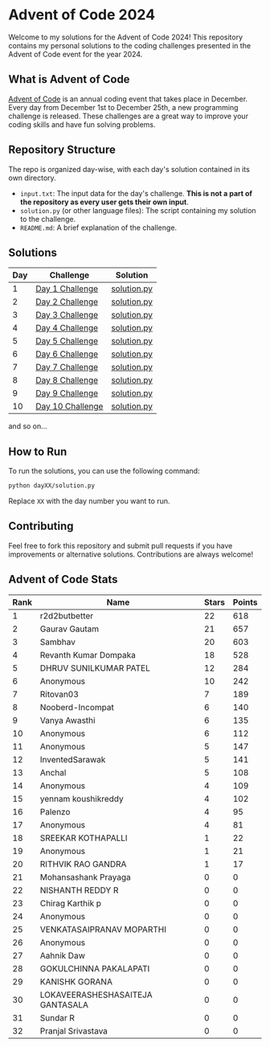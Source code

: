 # Advent of Code 2024

Welcome to my solutions for the Advent of Code 2024! This repository contains my personal solutions to the coding challenges presented in the Advent of Code event for the year 2024.

## What is Advent of Code

[Advent of Code](https://adventofcode.com/) is an annual coding event that takes place in December. Every day from December 1st to December 25th, a new programming challenge is released. These challenges are a great way to improve your coding skills and have fun solving problems.

## Repository Structure

The repo is organized day-wise, with each day's solution contained in its own directory.

- `input.txt`: The input data for the day's challenge. **This is not a part of the repository as every user gets their own input**.
- `solution.py` (or other language files): The script containing my solution to the challenge.
- `README.md`: A brief explanation of the challenge.
## Solutions

| Day | Challenge | Solution |
| --- | --------- | -------- |
| 1   | [Day 1 Challenge](https://adventofcode.com/2024/day/1) | [solution.py](./day01/day1.py) |
| 2   | [Day 2 Challenge](https://adventofcode.com/2024/day/2) | [solution.py](./day02/day2.py) |
| 3   | [Day 3 Challenge](https://adventofcode.com/2024/day/3) | [solution.py](./day03/day3.py) |
| 4   | [Day 4 Challenge](https://adventofcode.com/2024/day/4) | [solution.py](./day04/day4.py) |
| 5   | [Day 5 Challenge](https://adventofcode.com/2024/day/5) | [solution.py](./day05/day5.py) |
| 6   | [Day 6 Challenge](https://adventofcode.com/2024/day/6) | [solution.py](./day06/day6.py) |
| 7   | [Day 7 Challenge](https://adventofcode.com/2024/day/7) | [solution.py](./day07/day7.py) |
| 8   | [Day 8 Challenge](https://adventofcode.com/2024/day/8) | [solution.py](./day08/day8.py) |
| 9   | [Day 9 Challenge](https://adventofcode.com/2024/day/9) | [solution.py](./day09/day9.py) |
| 10   | [Day 10 Challenge](https://adventofcode.com/2024/day/10) | [solution.py](./day10/day10.py) |

and so on...

## How to Run

To run the solutions, you can use the following command:

```bash
python dayXX/solution.py
```

Replace `XX` with the day number you want to run.

## Contributing
Feel free to fork this repository and submit pull requests if you have improvements or alternative solutions. Contributions are always welcome!


<!-- AOC-STATS-START -->
## Advent of Code Stats

| Rank | Name | Stars | Points |
|------|------|-------|--------|
| 1 | r2d2butbetter | 22 | 618 |
| 2 | Gaurav Gautam | 21 | 657 |
| 3 | Sambhav | 20 | 603 |
| 4 | Revanth Kumar Dompaka | 18 | 528 |
| 5 | DHRUV SUNILKUMAR PATEL | 12 | 284 |
| 6 | Anonymous | 10 | 242 |
| 7 | Ritovan03 | 7 | 189 |
| 8 | Nooberd-Incompat | 6 | 140 |
| 9 | Vanya Awasthi  | 6 | 135 |
| 10 | Anonymous | 6 | 112 |
| 11 | Anonymous | 5 | 147 |
| 12 | InventedSarawak | 5 | 141 |
| 13 | Anchal | 5 | 108 |
| 14 | Anonymous | 4 | 109 |
| 15 | yennam koushikreddy | 4 | 102 |
| 16 | Palenzo | 4 | 95 |
| 17 | Anonymous | 4 | 81 |
| 18 | SREEKAR KOTHAPALLI | 1 | 22 |
| 19 | Anonymous | 1 | 21 |
| 20 | RITHVIK RAO GANDRA | 1 | 17 |
| 21 | Mohansashank Prayaga | 0 | 0 |
| 22 | NISHANTH REDDY R | 0 | 0 |
| 23 | Chirag Karthik p | 0 | 0 |
| 24 | Anonymous | 0 | 0 |
| 25 | VENKATASAIPRANAV MOPARTHI | 0 | 0 |
| 26 | Anonymous | 0 | 0 |
| 27 | Aahnik Daw | 0 | 0 |
| 28 | GOKULCHINNA PAKALAPATI | 0 | 0 |
| 29 | KANISHK GORANA | 0 | 0 |
| 30 | LOKAVEERASHESHASAITEJA GANTASALA | 0 | 0 |
| 31 | Sundar R | 0 | 0 |
| 32 | Pranjal Srivastava | 0 | 0 |
<!-- AOC-STATS-END -->

